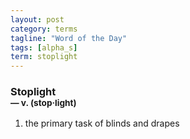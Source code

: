 ```yaml
---
layout: post
category: terms
tagline: "Word of the Day"
tags: [alpha_s]
term: stoplight
---
```


<h3>Stoplight<br/> <small>&mdash; v. (stop<span>&middot;</span>light)</small></h3>
<p><ol><li>the primary task of blinds and drapes</li>
</ol></p>
